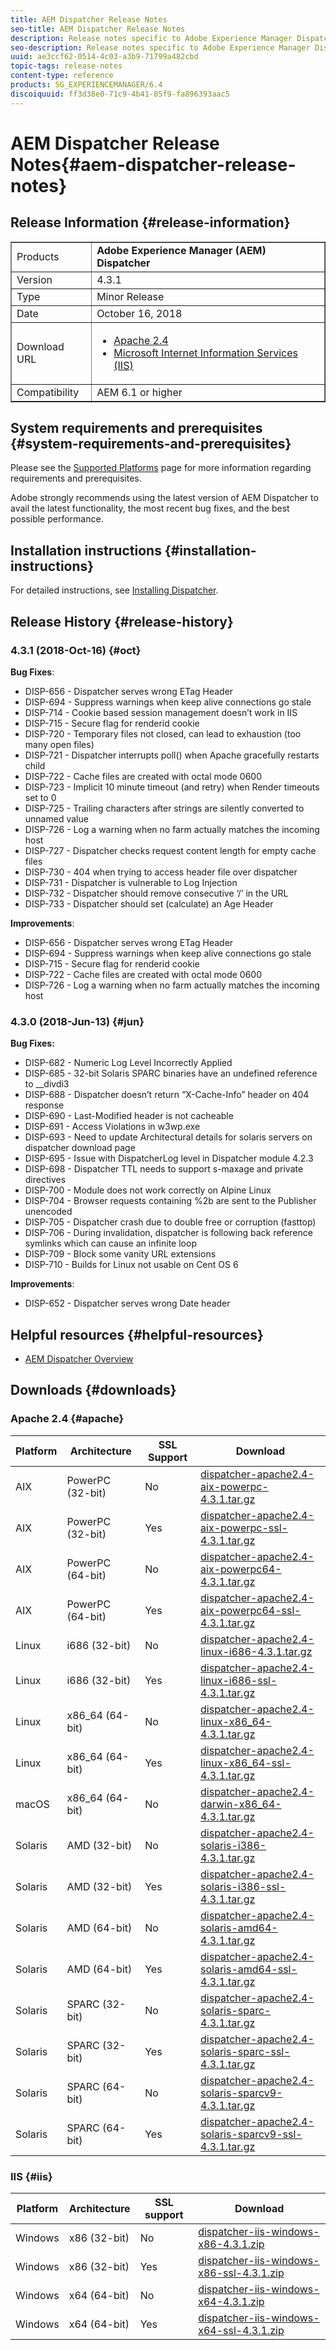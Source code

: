```yaml
---
title: AEM Dispatcher Release Notes
seo-title: AEM Dispatcher Release Notes
description: Release notes specific to Adobe Experience Manager Dispatcher
seo-description: Release notes specific to Adobe Experience Manager Dispatcher
uuid: ae3ccf62-0514-4c03-a3b9-71799a482cbd
topic-tags: release-notes
content-type: reference
products: SG_EXPERIENCEMANAGER/6.4
discoiquuid: ff3d38e0-71c9-4b41-85f9-fa896393aac5
---
```


# AEM Dispatcher Release Notes{#aem-dispatcher-release-notes}

## Release Information {#release-information}

<table border="1" cellpadding="1" cellspacing="0" width="100%"> 
 <tbody>
  <tr>
   <td>Products</td> 
   <td><strong>Adobe Experience Manager (AEM) Dispatcher</strong></td> 
  </tr>
  <tr>
   <td>Version</td> 
   <td>4.3.1</td> 
  </tr>
  <tr>
   <td>Type</td> 
   <td>Minor Release</td> 
  </tr>
  <tr>
   <td>Date</td> 
   <td>October 16, 2018</td> 
  </tr>
  <tr>
   <td>Download URL</td> 
   <td>
    <ul> 
     <li><a href="release-notes.md#apache24">Apache 2.4</a></li> 
     <li><a href="release-notes.md#iis">Microsoft Internet Information Services (IIS)</a></li> 
    </ul> </td> 
  </tr>
  <tr>
   <td>Compatibility</td> 
   <td>AEM 6.1 or higher</td> 
  </tr>
 </tbody>
</table>

## System requirements and prerequisites {#system-requirements-and-prerequisites}

Please see the [Supported Platforms](/content/help/en/experience-manager/6-4/sites/deploying/using/technical-requirements) page for more information regarding requirements and prerequisites.

Adobe strongly recommends using the latest version of AEM Dispatcher to avail the latest functionality, the most recent bug fixes, and the best possible performance.

## Installation instructions {#installation-instructions}

For detailed instructions, see [Installing Dispatcher](using/dispatcher-install.md).

## Release History {#release-history}

### 4.3.1 (2018-Oct-16) {#oct}

**Bug Fixes**:

* DISP-656 - Dispatcher serves wrong ETag Header
* DISP-694 - Suppress warnings when keep alive connections go stale
* DISP-714 - Cookie based session management doesn’t work in IIS
* DISP-715 - Secure flag for renderid cookie
* DISP-720 - Temporary files not closed, can lead to exhaustion (too many open files)
* DISP-721 - Dispatcher interrupts poll() when Apache gracefully restarts child
* DISP-722 - Cache files are created with octal mode 0600
* DISP-723 - Implicit 10 minute timeout (and retry) when Render timeouts set to 0
* DISP-725 - Trailing characters after strings are silently converted to unnamed value
* DISP-726 - Log a warning when no farm actually matches the incoming host
* DISP-727 - Dispatcher checks request content length for empty cache files
* DISP-730 - 404 when trying to access header file over dispatcher
* DISP-731 - Dispatcher is vulnerable to Log Injection
* DISP-732 - Dispatcher should remove consecutive ‘/’ in the URL
* DISP-733 - Dispatcher should set (calculate) an Age Header

**Improvements**:

* DISP-656 - Dispatcher serves wrong ETag Header
* DISP-694 - Suppress warnings when keep alive connections go stale
* DISP-715 - Secure flag for renderid cookie
* DISP-722 - Cache files are created with octal mode 0600
* DISP-726 - Log a warning when no farm actually matches the incoming host

### 4.3.0 (2018-Jun-13) {#jun}

**Bug Fixes:**

* DISP-682 - Numeric Log Level Incorrectly Applied
* DISP-685 - 32-bit Solaris SPARC binaries have an undefined reference to __divdi3
* DISP-688 - Dispatcher doesn’t return “X-Cache-Info” header on 404 response
* DISP-690 - Last-Modified header is not cacheable
* DISP-691 - Access Violations in w3wp.exe
* DISP-693 - Need to update Architectural details for solaris servers on dispatcher download page
* DISP-695 - Issue with DispatcherLog level in Dispatcher module 4.2.3
* DISP-698 - Dispatcher TTL needs to support s-maxage and private directives
* DISP-700 - Module does not work correctly on Alpine Linux
* DISP-704 - Browser requests containing %2b are sent to the Publisher unencoded
* DISP-705 - Dispatcher crash due to double free or corruption (fasttop)
* DISP-706 - During invalidation, dispatcher is following back reference symlinks which can cause an infinite loop
* DISP-709 - Block some vanity URL extensions
* DISP-710 - Builds for Linux not usable on Cent OS 6

**Improvements**:

* DISP-652 - Dispatcher serves wrong Date header

## Helpful resources {#helpful-resources}

* [AEM Dispatcher Overview](using/dispatcher.md)

## Downloads {#downloads}

### Apache 2.4 {#apache}

| Platform |Architecture |SSL Support |Download |
|---|---|---|---|
| AIX |PowerPC (32-bit) |No | [dispatcher-apache2.4-aix-powerpc-4.3.1.tar.gz](http://download.macromedia.com/dispatcher/download/dispatcher-apache2.4-aix-powerpc-4.3.1.tar.gz) |
| AIX |PowerPC (32-bit) |Yes | [dispatcher-apache2.4-aix-powerpc-ssl-4.3.1.tar.gz](http://download.macromedia.com/dispatcher/download/dispatcher-apache2.4-aix-powerpc-ssl-4.3.1.tar.gz) |
| AIX |PowerPC (64-bit) |No | [dispatcher-apache2.4-aix-powerpc64-4.3.1.tar.gz](http://download.macromedia.com/dispatcher/download/dispatcher-apache2.4-aix-powerpc64-4.3.1.tar.gz) |
| AIX |PowerPC (64-bit) |Yes | [dispatcher-apache2.4-aix-powerpc64-ssl-4.3.1.tar.gz](http://download.macromedia.com/dispatcher/download/dispatcher-apache2.4-aix-powerpc64-ssl-4.3.1.tar.gz) |
| Linux |i686 (32-bit) |No | [dispatcher-apache2.4-linux-i686-4.3.1.tar.gz](http://download.macromedia.com/dispatcher/download/dispatcher-apache2.4-linux-i686-4.3.1.tar.gz) |
| Linux |i686 (32-bit) |Yes | [dispatcher-apache2.4-linux-i686-ssl-4.3.1.tar.gz](http://download.macromedia.com/dispatcher/download/dispatcher-apache2.4-linux-i686-ssl-4.3.1.tar.gz) |
| Linux |x86_64 (64-bit) |No | [dispatcher-apache2.4-linux-x86_64-4.3.1.tar.gz](http://download.macromedia.com/dispatcher/download/dispatcher-apache2.4-linux-x86_64-4.3.1.tar.gz) |
| Linux |x86_64 (64-bit) |Yes | [dispatcher-apache2.4-linux-x86_64-ssl-4.3.1.tar.gz](http://download.macromedia.com/dispatcher/download/dispatcher-apache2.4-linux-x86_64-ssl-4.3.1.tar.gz) |
| macOS |x86_64 (64-bit) |No | [dispatcher-apache2.4-darwin-x86_64-4.3.1.tar.gz](http://download.macromedia.com/dispatcher/download/dispatcher-apache2.4-darwin-x86_64-4.3.1.tar.gz) |
| Solaris |AMD (32-bit) |No | [dispatcher-apache2.4-solaris-i386-4.3.1.tar.gz](http://download.macromedia.com/dispatcher/download/dispatcher-apache2.4-solaris-i386-4.3.1.tar.gz) |
| Solaris |AMD (32-bit) |Yes | [dispatcher-apache2.4-solaris-i386-ssl-4.3.1.tar.gz](http://download.macromedia.com/dispatcher/download/dispatcher-apache2.4-solaris-i386-ssl-4.3.1.tar.gz) |
| Solaris |AMD (64-bit) |No | [dispatcher-apache2.4-solaris-amd64-4.3.1.tar.gz](http://download.macromedia.com/dispatcher/download/dispatcher-apache2.4-solaris-amd64-4.3.1.tar.gz) |
| Solaris |AMD (64-bit) |Yes | [dispatcher-apache2.4-solaris-amd64-ssl-4.3.1.tar.gz](http://download.macromedia.com/dispatcher/download/dispatcher-apache2.4-solaris-amd64-ssl-4.3.1.tar.gz) |
| Solaris |SPARC (32-bit) |No | [dispatcher-apache2.4-solaris-sparc-4.3.1.tar.gz](http://download.macromedia.com/dispatcher/download/dispatcher-apache2.4-solaris-sparc-4.3.1.tar.gz) |
| Solaris |SPARC (32-bit) |Yes | [dispatcher-apache2.4-solaris-sparc-ssl-4.3.1.tar.gz](http://download.macromedia.com/dispatcher/download/dispatcher-apache2.4-solaris-sparc-ssl-4.3.1.tar.gz) |
| Solaris |SPARC (64-bit) |No | [dispatcher-apache2.4-solaris-sparcv9-4.3.1.tar.gz](http://download.macromedia.com/dispatcher/download/dispatcher-apache2.4-solaris-sparcv9-4.3.1.tar.gz) |
| Solaris |SPARC (64-bit) |Yes | [dispatcher-apache2.4-solaris-sparcv9-ssl-4.3.1.tar.gz](http://download.macromedia.com/dispatcher/download/dispatcher-apache2.4-solaris-sparcv9-ssl-4.3.1.tar.gz) |

### IIS {#iis}

| Platform |Architecture |SSL support |Download |
|---|---|---|---|
| Windows |x86 (32-bit) |No | [dispatcher-iis-windows-x86-4.3.1.zip](http://download.macromedia.com/dispatcher/download/dispatcher-iis-windows-x86-4.3.1.zip) |
| Windows |x86 (32-bit) |Yes | [dispatcher-iis-windows-x86-ssl-4.3.1.zip](http://download.macromedia.com/dispatcher/download/dispatcher-iis-windows-x86-ssl-4.3.1.zip) |
| Windows |x64 (64-bit) |No | [dispatcher-iis-windows-x64-4.3.1.zip](http://download.macromedia.com/dispatcher/download/dispatcher-iis-windows-x64-4.3.1.zip) |
| Windows |x64 (64-bit) |Yes | [dispatcher-iis-windows-x64-ssl-4.3.1.zip](http://download.macromedia.com/dispatcher/download/dispatcher-iis-windows-x64-ssl-4.3.1.zip) |

